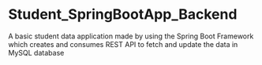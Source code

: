 # Student_SpringBootApp_Backend
A basic student data application made by using the Spring Boot Framework which creates and consumes REST API to fetch and update the data in MySQL database

